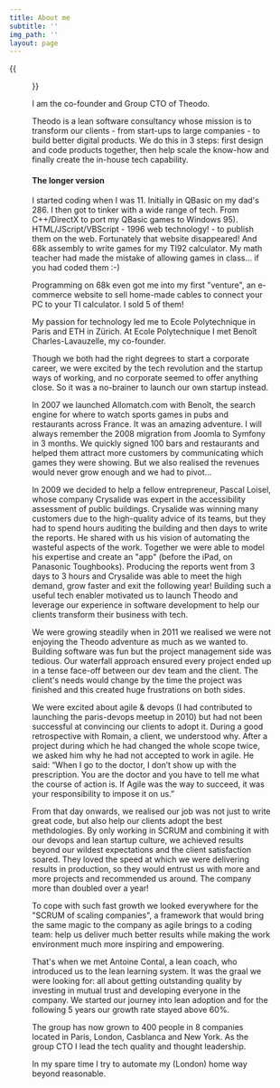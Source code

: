 ```yaml
---
title: About me
subtitle: ''
img_path: ''
layout: page
---
```



{{<figure class="floatleft" src="/images/fabriceb03-2.jpg">}}

I am the co-founder and Group CTO of Theodo.

Theodo is a lean software consultancy whose mission is to transform our clients - from start-ups to large companies - to build better digital products. We do this in 3 steps: first design and code products together, then help scale the know-how and finally create the in-house tech capability.

#### The longer version

I started coding when I was 11. Initially in QBasic on my dad's 286. I then got to tinker with a wide range of tech. From C++/DirectX to port my QBasic games to Windows 95). HTML/JScript/VBScript - 1996 web technology! - to publish them on the web. Fortunately that website disappeared! And 68k assembly to write games for my TI92 calculator. My math teacher had made the mistake of allowing games in class... if you had coded them :-)

Programming on 68k even got me into my first "venture", an e-commerce website to sell home-made cables to connect your PC to your TI calculator. I sold 5 of them!

My passion for technology led me to Ecole Polytechnique in Paris and ETH in Zürich. At Ecole Polytechnique I met Benoît Charles-Lavauzelle, my co-founder.

Though we both had the right degrees to start a corporate career, we were excited by the tech revolution and the startup ways of working, and no corporate seemed to offer anything close. So it was a no-brainer to launch our own startup instead.

In 2007 we launched Allomatch.com with Benoît, the search engine for where to watch sports games in pubs and restaurants across France. It was an amazing adventure. I will always remember the 2008 migration from Joomla to Symfony in 3 months. We quickly signed 100 bars and restaurants and helped them attract more customers by communicating which games they were showing. But we also realised the revenues would never grow enough and we had to pivot...

In 2009 we decided to help a fellow entrepreneur, Pascal Loisel, whose company Crysalide was expert in the accessibility assessment of public buildings. Crysalide was winning many customers due to the high-quality advice of its teams, but they had to spend hours auditing the building and then days to write the reports. He shared with us his vision of automating the wasteful aspects of the work. Together we were able to model his expertise and create an "app" (before the iPad, on Panasonic Toughbooks). Producing the reports went from 3 days to 3 hours and Crysalide was able to meet the high demand, grow faster and exit the following year! Building such a useful tech enabler motivated us to launch Theodo and leverage our experience in software development to help our clients transform their business with tech.

We were growing steadily when in 2011 we realised we were not enjoying the Theodo adventure as much as we wanted to. Building software was fun but the project management side was tedious. Our waterfall approach ensured every project ended up in a tense face-off between our dev team and the client. The client's needs would change by the time the project was finished and this created huge frustrations on both sides.

We were excited about agile & devops (I had contributed to launching the paris-devops meetup in 2010) but had not been successful at convincing our clients to adopt it. During a good retrospective with Romain, a client, we understood why. After a project during which he had changed the whole scope twice, we asked him why he had not accepted to work in agile. He said: “When I go to the doctor, I don’t show up with the prescription. You are the doctor and you have to tell me what the course of action is. If Agile was the way to succeed, it was your responsibility to impose it on us.”

From that day onwards, we realised our job was not just to write great code, but also help our clients adopt the best methdologies. By only working in SCRUM and combining it with our devops and lean startup culture, we achieved results beyond our wildest expectations and the client satisfaction soared. They loved the speed at which we were delivering results in production, so they would entrust us with more and more projects and recommended us around. The company more than doubled over a year!

To cope with such fast growth we looked everywhere for the "SCRUM of scaling companies", a framework that would bring the same magic to the company as agile brings to a coding team: help us deliver much better results while making the work environment much more inspiring and empowering.

That's when we met Antoine Contal, a lean coach, who introduced us to the lean learning system. It was the graal we were looking for: all about getting outstanding quality by investing in mutual trust and developing everyone in the company. We started our journey into lean adoption and for the following 5 years our growth rate stayed above 60%.

The group has now grown to 400 people in 8 companies located in Paris, London, Casblanca and New York. As the group CTO I lead the tech quality and thought leadership.

In my spare time I try to automate my (London) home way beyond reasonable.